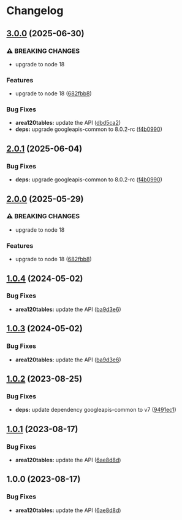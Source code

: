 # Changelog

## [3.0.0](https://github.com/googleapis/google-api-nodejs-client/compare/area120tables-v2.0.1...area120tables-v3.0.0) (2025-06-30)


### ⚠ BREAKING CHANGES

* upgrade to node 18

### Features

* upgrade to node 18 ([682fbb8](https://github.com/googleapis/google-api-nodejs-client/commit/682fbb869189ae92b3e9a194d37d0548af0c1f92))


### Bug Fixes

* **area120tables:** update the API ([dbd5ca2](https://github.com/googleapis/google-api-nodejs-client/commit/dbd5ca264e3f207a0a4f6c306e07b2bb9b01b0fb))
* **deps:** upgrade googleapis-common to 8.0.2-rc ([f4b0990](https://github.com/googleapis/google-api-nodejs-client/commit/f4b099071040cfbcfe4a2e7d487d45ee93b369e0))

## [2.0.1](https://github.com/googleapis/google-api-nodejs-client/compare/area120tables-v2.0.0...area120tables-v2.0.1) (2025-06-04)


### Bug Fixes

* **deps:** upgrade googleapis-common to 8.0.2-rc ([f4b0990](https://github.com/googleapis/google-api-nodejs-client/commit/f4b099071040cfbcfe4a2e7d487d45ee93b369e0))

## [2.0.0](https://github.com/googleapis/google-api-nodejs-client/compare/area120tables-v1.0.4...area120tables-v2.0.0) (2025-05-29)


### ⚠ BREAKING CHANGES

* upgrade to node 18

### Features

* upgrade to node 18 ([682fbb8](https://github.com/googleapis/google-api-nodejs-client/commit/682fbb869189ae92b3e9a194d37d0548af0c1f92))

## [1.0.4](https://github.com/googleapis/google-api-nodejs-client/compare/area120tables-v1.0.3...area120tables-v1.0.4) (2024-05-02)


### Bug Fixes

* **area120tables:** update the API ([ba9d3e6](https://github.com/googleapis/google-api-nodejs-client/commit/ba9d3e6258f47ea0d0bb3dae9f484a9097f2bdad))

## [1.0.3](https://github.com/googleapis/google-api-nodejs-client/compare/area120tables-v1.0.2...area120tables-v1.0.3) (2024-05-02)


### Bug Fixes

* **area120tables:** update the API ([ba9d3e6](https://github.com/googleapis/google-api-nodejs-client/commit/ba9d3e6258f47ea0d0bb3dae9f484a9097f2bdad))

## [1.0.2](https://github.com/googleapis/google-api-nodejs-client/compare/area120tables-v1.0.1...area120tables-v1.0.2) (2023-08-25)


### Bug Fixes

* **deps:** update dependency googleapis-common to v7 ([9491ec1](https://github.com/googleapis/google-api-nodejs-client/commit/9491ec1cdc3c413e7d73edcfcd59cf5c28a7c855))

## [1.0.1](https://github.com/googleapis/google-api-nodejs-client/compare/area120tables-v1.0.0...area120tables-v1.0.1) (2023-08-17)


### Bug Fixes

* **area120tables:** update the API ([6ae8d8d](https://github.com/googleapis/google-api-nodejs-client/commit/6ae8d8d8be9bd6e2fe7d383000e63c5e6d84c374))

## 1.0.0 (2023-08-17)


### Bug Fixes

* **area120tables:** update the API ([6ae8d8d](https://github.com/googleapis/google-api-nodejs-client/commit/6ae8d8d8be9bd6e2fe7d383000e63c5e6d84c374))
